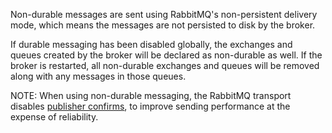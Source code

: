 Non-durable messages are sent using RabbitMQ's non-persistent delivery mode, which means the messages are not persisted to disk by the broker.

If durable messaging has been disabled globally, the exchanges and queues created by the broker will be declared as non-durable as well. If the broker is restarted, all non-durable exchanges and queues will be removed along with any messages in those queues.

NOTE: When using non-durable messaging, the RabbitMQ transport disables [publisher confirms](https://www.rabbitmq.com/confirms.html), to improve sending performance at the expense of reliability.
